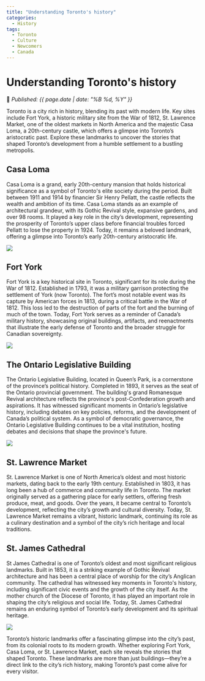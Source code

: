 ```yaml
---
title: "Understanding Toronto's history"
categories:
  - History
tags:
  - Toronto
  - Culture
  - Newcomers
  - Canada
---
```


# **Understanding Toronto's history**   

📅 *Published: {{ page.date | date: "%B %d, %Y" }}*  

Toronto is a city rich in history, blending its past with modern life. Key sites include Fort York, a historic military site from the War of 1812, St. Lawrence Market, one of the oldest markets in North America and the majestic Casa Loma, a 20th-century castle, which offers a glimpse into Toronto’s aristocratic past. Explore these landmarks to uncover the stories that shaped Toronto’s development from a humble settlement to a bustling metropolis.

## **Casa Loma**

Casa Loma is a grand, early 20th-century mansion that holds historical significance as a symbol of Toronto's elite society during the period. Built between 1911 and 1914 by financier Sir Henry Pellatt, the castle reflects the wealth and ambition of its time. Casa Loma stands as an example of architectural grandeur, with its Gothic Revival style, expansive gardens, and over 98 rooms. It played a key role in the city’s development, representing the prosperity of Toronto’s upper class before financial troubles forced Pellatt to lose the property in 1924. Today, it remains a beloved landmark, offering a glimpse into Toronto’s early 20th-century aristocratic life.

![](https://thecanadashortcut.github.io/assets/images/casa.jpeg)

## **Fort York**  

Fort York is a key historical site in Toronto, significant for its role during the War of 1812. Established in 1793, it was a military garrison protecting the settlement of York (now Toronto). The fort’s most notable event was its capture by American forces in 1813, during a critical battle in the War of 1812. This loss led to the destruction of parts of the fort and the burning of much of the town. Today, Fort York serves as a reminder of Canada’s military history, showcasing original buildings, artifacts, and reenactments that illustrate the early defense of Toronto and the broader struggle for Canadian sovereignty.

![](https://thecanadashortcut.github.io/assets/images/York.jpg)

## **The Ontario Legislative Building**

The Ontario Legislative Building, located in Queen’s Park, is a cornerstone of the province’s political history. Completed in 1893, it serves as the seat of the Ontario provincial government. The building's grand Romanesque Revival architecture reflects the province's post-Confederation growth and aspirations. It has witnessed significant moments in Ontario’s legislative history, including debates on key policies, reforms, and the development of Canada’s political system. As a symbol of democratic governance, the Ontario Legislative Building continues to be a vital institution, hosting debates and decisions that shape the province's future.

![](https://thecanadashortcut.github.io/assets/images/legis.jpeg)

## **St. Lawrence Market** 

St. Lawrence Market is one of North America’s oldest and most historic markets, dating back to the early 19th century. Established in 1803, it has long been a hub of commerce and community life in Toronto. The market originally served as a gathering place for early settlers, offering fresh produce, meat, and goods. Over the years, it became central to Toronto’s development, reflecting the city’s growth and cultural diversity. Today, St. Lawrence Market remains a vibrant, historic landmark, continuing its role as a culinary destination and a symbol of the city’s rich heritage and local traditions.

## **St. James Cathedral** 
St James Cathedral is one of Toronto’s oldest and most significant religious landmarks. Built in 1853, it is a striking example of Gothic Revival architecture and has been a central place of worship for the city’s Anglican community. The cathedral has witnessed key moments in Toronto's history, including significant civic events and the growth of the city itself. As the mother church of the Diocese of Toronto, it has played an important role in shaping the city’s religious and social life. Today, St. James Cathedral remains an enduring symbol of Toronto’s early development and its spiritual heritage.

![](https://thecanadashortcut.github.io/assets/images/Cath.jpg)
 
Toronto’s historic landmarks offer a fascinating glimpse into the city’s past, from its colonial roots to its modern growth. Whether exploring Fort York, Casa Loma, or St. Lawrence Market, each site reveals the stories that shaped Toronto. These landmarks are more than just buildings—they’re a direct link to the city’s rich history, making Toronto’s past come alive for every visitor.